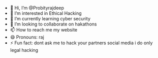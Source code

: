 - 👋 Hi, I’m @Probityrajdeep
- 👀 I’m interested in Ethical Hacking
- 🌱 I’m currently learning cyber security
- 💞️ I’m looking to collaborate on hakathons
- 📫 How to reach me my website
- 😄 Pronouns: raj
- ⚡ Fun fact: dont ask me to hack your partners social media i do only legal hacking

<!---
Probityrajdeep/Probityrajdeep is a ✨ special ✨ repository because its `README.md` (this file) appears on your GitHub profile.
You can click the Preview link to take a look at your changes.
--->
